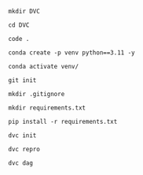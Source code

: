 ```
mkdir DVC
```

```
cd DVC
```

```
code .
```

```
conda create -p venv python==3.11 -y
```

```
conda activate venv/
```

```
git init
```

```
mkdir .gitignore
```

```
mkdir requirements.txt
```

```
pip install -r requirements.txt
```

```
dvc init
```

```
dvc repro
```

```
dvc dag
```